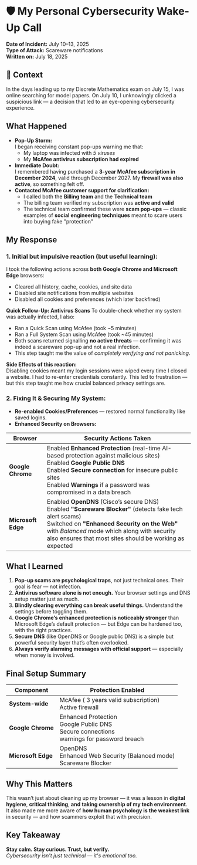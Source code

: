 # 🛡️ My Personal Cybersecurity Wake-Up Call

**Date of Incident:** July 10–13, 2025 <br>
**Type of Attack:** Scareware notifications <br>
**Written on:** July 18, 2025

## 📌 Context

In the days leading up to my Discrete Mathematics exam on July 15, I was online searching for model papers. On July 10, I unknowingly clicked a suspicious link — a decision that led to an eye-opening cybersecurity experience.

## What Happened

- **Pop-Up Storm:**  
    I began receiving constant pop-ups warning me that:
  - My laptop was infected with _5 viruses_
  - My **McAfee antivirus subscription had expired**
- **Immediate Doubt:**  
    I remembered having purchased a **3-year McAfee subscription in December 2024**, valid through December 2027. My **firewall was also active**, so something felt off.
- **Contacted McAfee customer support for clarification:**
  - I called both the **Billing team** and the **Technical team** 
  - The billing team verified my subscription was **active and valid**
  - The technical team confirmed these were **scam pop-ups** — classic examples of **social engineering techniques** meant to scare users into buying fake "protection"

## My Response

### 1. Initial but impulsive reaction (but useful learning):

I took the following actions across **both Google Chrome and Microsoft Edge** browsers:

- Cleared all history, cache, cookies, and site data
- Disabled site notifications from multiple websites
- Disabled all cookies and preferences (which later backfired)

**Quick Follow-Up: Antivirus Scans**
To double-check whether my system was actually infected, I also:
- Ran a Quick Scan using McAfee (took ~5 minutes)
- Ran a Full System Scan using McAfee (took ~45 minutes)
- Both scans returned signalling **no active threats** — confirming it was indeed a scareware pop-up and not a real infection.
- This step taught me the value of *completely verifying and not panicking*.

 **Side Effects of this reaction:**  
Disabling cookies meant my login sessions were wiped every time I closed a website. I had to re-enter credentials constantly. This led to frustration — but this step taught me how crucial balanced privacy settings are.

### 2. Fixing It & Securing My System:

- **Re-enabled Cookies/Preferences** — restored normal functionality like saved logins.
- **Enhanced Security on Browsers:**

| **Browser**        | **Security Actions Taken**                                                                                                   |
| ------------------ | ---------------------------------------------------------------------------------------------------------------------------- |
| **Google Chrome**  |  Enabled **Enhanced Protection** (real-time AI-based protection against malicious sites) <br> Enabled **Google Public DNS** <br> Enabled **Secure connection** for insecure public sites <br> Enabled **Warnings** if a password was compromised in a data breach |
| **Microsoft Edge** |  Enabled **OpenDNS** (Cisco’s secure DNS) <br> Enabled **"Scareware Blocker"** (detects fake tech alert scams) <br> Switched on **"Enhanced Security on the Web"** with _Balanced_ mode which along with security also ensures that most sites should be working as expected  |

## What I Learned

1. **Pop-up scams are psychological traps**, not just technical ones. Their goal is fear — not infection.
2. **Antivirus software alone is not enough.** Your browser settings and DNS setup matter just as much.
3. **Blindly clearing everything can break useful things.** Understand the settings before toggling them.
4. **Google Chrome’s enhanced protection is noticeably stronger** than Microsoft Edge’s default protection — but Edge can be hardened too, with the right practices.
5. **Secure DNS** (like OpenDNS or Google public DNS) is a simple but powerful security layer that’s often overlooked.
6. **Always verify alarming messages with official support** — especially when money is involved.

## Final Setup Summary

| **Component**      | **Protection Enabled**                             |
| ------------------ | -------------------------------------------------- |
| **System-wide**    |  McAfee ( 3 years valid subscription) <br> Active firewall  |
| **Google Chrome**  |  Enhanced Protection <br> Google Public DNS <br> Secure connections <br> warnings for password breach  |
| **Microsoft Edge** |  OpenDNS <br> Enhanced Web Security (Balanced mode) <br> Scareware Blocker |

## Why This Matters

This wasn’t just about cleaning up my browser — it was a lesson in **digital hygiene**, **critical thinking**, **and** **taking ownership of my tech environment**. It also made me more aware of **how human psychology is the weakest link** in security — and how scammers exploit that with precision.

## Key Takeaway

**Stay calm. Stay curious. Trust, but verify.**  
*Cybersecurity isn't just technical — it's emotional too.*
